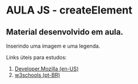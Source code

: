 # AULA JS - createElement

Material desenvolvido em aula.
------------------------------

Inserindo uma imagem e uma legenda.


Links úteis para estudos:

1. [Developer.Mozilla (en-US)](https://developer.mozilla.org/en-US/docs/Web/API/Document/createElement)
2. [w3schools (pt-BR)](https://www.w3schools.com/jsref/met_document_createelement.asp)